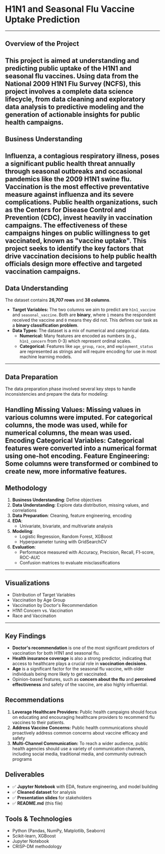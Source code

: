#  H1N1 and Seasonal Flu Vaccine Uptake Prediction
---
## Overview of the Project
This project is aimed at understanding and predicting public uptake of the H1N1 and seasonal flu vaccines. Using data from the National 2009 H1N1 Flu Survey (NCFS), this project involves a complete data science lifecycle, from data cleaning and exploratory data analysis to predictive modeling and the generation of actionable insights for public health campaigns.
---
## Business Understanding
Influenza, a contagious respiratory illness, poses a significant public health threat annually through seasonal outbreaks and occasional pandemics like the 2009 H1N1 swine flu. Vaccination is the most effective preventative measure against influenza and its severe complications. Public health organizations, such as the Centers for Disease Control and Prevention (CDC), invest heavily in vaccination campaigns. The effectiveness of these campaigns hinges on public willingness to get vaccinated, known as "vaccine uptake". This project seeks to identify the key factors that drive vaccination decisions to help public health officials design more effective and targeted vaccination campaigns.
---
## Data Understanding
The dataset contains **26,707 rows** and **38 columns**.
* **Target Variables:** The two columns we aim to predict are `h1n1_vaccine` and `seasonal_vaccine`. Both are **binary**, where `1` means the respondent received the vaccine and `0` means they did not. This defines our task as a **binary classification problem**.
* **Data Types:** The dataset is a mix of numerical and categorical data.
    * **Numerical:** Many features are encoded as numbers (e.g., `h1n1_concern` from 0-3) which represent ordinal scales.
    * **Categorical:** Features like `age_group`, `race`, and `employment_status` are represented as strings and will require encoding for use in most machine learning models.
---
## Data Preparation
The data preparation phase involved several key steps to handle inconsistencies and prepare the data for modeling:

**Handling Missing Values:** Missing values in various columns were imputed. For categorical columns, the mode was used, while for numerical columns, the mean was used.
**Encoding Categorical Variables:** Categorical features were converted into a numerical format using one-hot encoding.
**Feature Engineering:** Some columns were transformed or combined to create new, more informative features.
---
## Methodology
1. **Business Understanding**: Define objectives 
2. **Data Understanding**: Explore data distribution, missing values, and correlations
3. **Data Preparation**: Cleaning, feature engineering, encoding
4. **EDA**:
   - Univariate, bivariate, and multivariate analysis
5. **Modeling**:
   - Logistic Regression, Random Forest, XGBoost
   - Hyperparameter tuning with GridSearchCV
6. **Evaluation**:
   - Performance measured with Accuracy, Precision, Recall, F1-score, ROC-AUC
   - Confusion matrices to evaluate misclassifications
---

## Visualizations

- Distribution of Target Variables
- Vaccination by Age Group
- Vaccination by Doctor's Recommendation
- H1N1 Concern vs. Vaccination
- Race and Vaccination
---

## Key Findings

- **Doctor's recommendation** is one of the most significant predictors of vaccination for both H1N1 and seasonal flu.
- **Health insurance coverage** is also a strong predictor, indicating that access to healthcare plays a crucial role in **vaccination decisions.**
- **Age** is a significant factor for the seasonal flu vaccine, with older individuals being more likely to get vaccinated.
- Opinion-based features, such as **concern about the flu** and **perceived effectiveness** and safety of the vaccine, are also highly influential.


 ## Recommendations

1. **Leverage Healthcare Providers:** Public health campaigns should focus on educating and encouraging healthcare providers to recommend flu vaccines to their patients.
2. **Address Vaccine Concerns:** Public health communications should proactively address common concerns about vaccine efficacy and safety 
3. **Multi-Channel Communication:** To reach a wider audience, public health agencies should use a variety of communication channels, including social media, traditional media, and community outreach programs
 
## Deliverables

- ✅ **Jupyter Notebook** with EDA, feature engineering, and model building
- ✅ **Cleaned dataset** for analysis
- ✅ **Presentation slides** for stakeholders
- ✅ **README.md** (this file)


## Tools & Technologies

- Python (Pandas, NumPy, Matplotlib, Seaborn)
- Scikit-learn, XGBoost
- Jupyter Notebook
- CRISP-DM methodology
